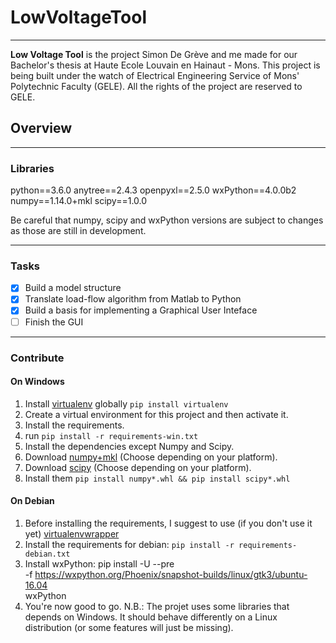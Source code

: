 # LowVoltageTool
---------------------------------------------------------------
**Low Voltage Tool** is the project Simon De Grève and me made for our Bachelor's thesis at Haute Ecole Louvain en Hainaut - Mons. This project is being built
under the watch of Electrical Engineering Service of Mons' Polytechnic Faculty (GELE). All the rights of the project are reserved to GELE.

## Overview
---------------------------------------------------------------

### Libraries

python==3.6.0
anytree==2.4.3
openpyxl==2.5.0
wxPython==4.0.0b2
numpy==1.14.0+mkl
scipy==1.0.0

Be careful that numpy, scipy and wxPython versions are subject to changes as those are still in development.

------
### Tasks 
- [x] Build a model structure
- [x] Translate load-flow algorithm from Matlab to Python
- [x] Build a basis for implementing a Graphical User Inteface
- [ ] Finish the GUI

-----

### Contribute

#### On Windows

1. Install [virtualenv](http://docs.python-guide.org/en/latest/dev/virtualenvs/) globally
``` pip install virtualenv ```
2. Create a virtual environment for this project and then activate it.
3. Install the requirements.
4. run ``` pip install -r requirements-win.txt ```
5. Install the dependencies except Numpy and Scipy.
6. Download [numpy+mkl](https://www.lfd.uci.edu/~gohlke/pythonlibs/#numpy) (Choose depending on your platform).
7. Download [scipy](https://www.lfd.uci.edu/~gohlke/pythonlibs/#scipy) (Choose depending on your platform).
8. Install them ```pip install numpy*.whl && pip install scipy*.whl```

#### On Debian

1. Before installing the requirements, I suggest to use (if you don't use it yet) [virtualenvwrapper](https://virtualenvwrapper.readthedocs.io/en/latest/)
2. Install the requirements for debian: ```pip install -r requirements-debian.txt```
3. Install wxPython:
    pip install -U --pre \
        -f https://wxpython.org/Phoenix/snapshot-builds/linux/gtk3/ubuntu-16.04 \
        wxPython
4. You're now good to go.
N.B.: The projet uses some libraries that depends on Windows. It should behave differently on a Linux distribution (or some features will just be missing).
